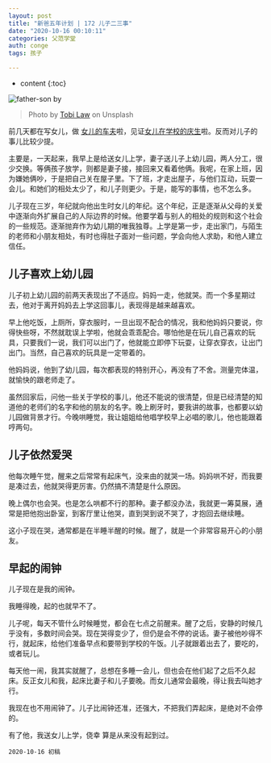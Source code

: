 ```yaml
---
layout: post
title: "新爸五年计划 | 172 儿子二三事"
date: "2020-10-16 00:10:11"
categories: 父范学堂
auth: conge
tags: 孩子

---
```

* content
{:toc}

 ![father-son by ](../assets/images/父范学堂/father_son.jpg)
 > Photo by [Tobi Law](https://unsplash.com/@waiheng_tobi) on Unsplash

前几天都在写女儿，做 [女儿的车夫](https://conge.github.io/2020/10/04/push-daughter-to-school/)啦，见证[女儿在学校的庆生](https://conge.github.io/2020/10/09/daughter-birthday-celebration-in-school/)啦。反而对儿子的事儿比较少提。

主要是，一天起来，我早上是给送女儿上学，妻子送儿子上幼儿园，两人分工，很少交换。等俩孩子放学，则都是妻子接，接回来又看着他俩。我呢，在家上班，因为嫌她俩吵，于是把自己关在屋子里。下了班，才走出屋子，与他们互动，玩耍一会儿。和她们的相处太少了，和儿子则更少。于是，能写的事情，也不怎么多。




儿子现在三岁，年纪就向他出生时女儿的年纪。这个年纪，正是逐渐从父母的关爱中逐渐向外扩展自己的人际边界的时候。他要学着与别人的相处的规则和这个社会的一些规范。逐渐抛弃作为幼儿期的唯我独尊。上学是第一步，走出家门，与陌生的老师和小朋友相处，有时也得肚子面对一些问题，学会向他人求助，和他人建立信任。

## 儿子喜欢上幼儿园

儿子初上幼儿园的前两天表现出了不适应。妈妈一走，他就哭。而一个多星期过去，他对于离开妈妈去上学这回事儿，表现得是越来越喜欢。

早上他吃饭，上厕所，穿衣服时，一旦出现不配合的情况，我和他妈妈只要说，你得快些呀，不然就耽误上学啦，他就会乖乖配合。哪怕他是在玩儿自己喜欢的玩具，只要我们一说，我们可以出门了，他就能立即停下玩耍，让穿衣穿衣，让出门出门。当然，自己喜欢的玩具是一定带着的。

他妈妈说，他到了幼儿园，每次都表现的特别开心，再没有了不舍。测量完体温，就愉快的跟老师走了。

虽然回家后，问他一些关于学校的事儿，他还不能说的很清楚，但是已经清楚的知道他的老师们的名字和他的朋友的名字。晚上刷牙时，要我讲的故事，也都要以幼儿园做背景才行。今晚哄睡觉，我让姐姐给他唱学校早上必唱的歌儿，他也能跟着哼两句。

## 儿子依然爱哭

他每次睡午觉，醒来之后常常有起床气，没来由的就哭一场。妈妈哄不好，而我要是凑过去，他就哭得更厉害。仍然搞不清楚是什么原因。

晚上偶尔也会哭。也是怎么哄都不行的那种。妻子都没办法，我就更一筹莫展，通常是把他抱出卧室，到客厅里让他哭，直到哭到说不哭了，才抱回去继续睡。

这小子现在哭，通常都是在半睡半醒的时候。醒了，就是一个非常容易开心的小朋友。

## 早起的闹钟

儿子现在是我的闹钟。

我睡得晚，起的也就早不了。

儿子呢，每天不管什么时候睡觉，都会在七点之前醒来。醒了之后，安静的时候几乎没有，多数时间会哭。现在哭得变少了，但仍是会不停的说话。妻子被他吵得不行，就起床，给他们准备早点和要带到学校的午饭。儿子就跟着出去了，要吃的，或者玩儿。

每天他一闹，我其实就醒了，总想在多睡一会儿，但也会在他们起了之后不久起床。反正女儿和我，起床比妻子和儿子要晚。而女儿通常会最晚，得让我去叫她才行。

我现在也不用闹钟了。儿子比闹钟还准，还强大，不把我们弄起床，是绝对不会停的。

有了他，我送女儿上学，侥幸	算是从来没有起到过。



```
2020-10-16 初稿
```

